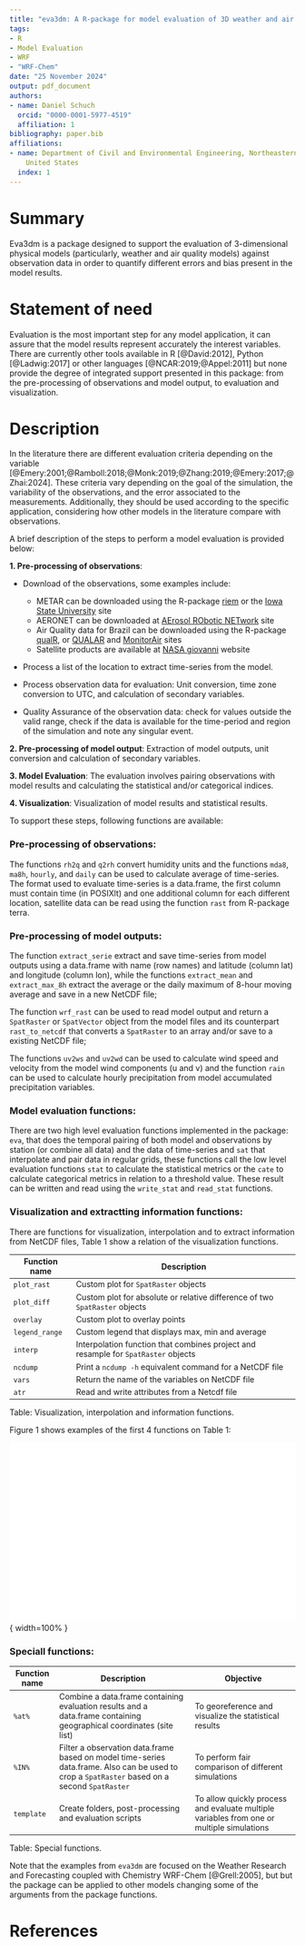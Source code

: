 ```yaml
---
title: "eva3dm: A R-package for model evaluation of 3D weather and air quality models"
tags:
- R
- Model Evaluation
- WRF
- "WRF-Chem"
date: "25 November 2024"
output: pdf_document
authors:
- name: Daniel Schuch
  orcid: "0000-0001-5977-4519"
  affiliation: 1
bibliography: paper.bib
affiliations:
- name: Department of Civil and Environmental Engineering, Northeastern University,
    United States
  index: 1
---
```


# Summary

Eva3dm is a package designed to support the evaluation of 3-dimensional physical models (particularly, weather and air quality models) against observation data in order to quantify different errors and bias present in the model results.

# Statement of need

Evaluation is the most important step for any model application, it can assure that the model results represent accurately the interest variables. There are currently other tools available in R [@David:2012], Python [@Ladwig:2017] or other languages [@NCAR:2019;@Appel:2011] but none provide the degree of integrated support presented in this package: from the pre-processing of observations and model output, to evaluation and visualization.

# Description

In the literature there are different evaluation criteria depending on the variable [@Emery:2001;@Ramboll:2018;@Monk:2019;@Zhang:2019;@Emery:2017;@Zhai:2024]. These criteria vary depending on the goal of the simulation, the variability of the observations, and the error associated to the measurements. Additionally, they should be used according to the specific application, considering how other models in the literature compare with observations.

A brief description of the steps to perform a model evaluation is provided below:

**1. Pre-processing of observations**: 

- Download of the observations, some examples include: 
  - METAR can be downloaded using the R-package [riem](https://docs.ropensci.org/riem/) or the [Iowa State University](https://mesonet.agron.iastate.edu/request/download.phtml) site
  - AERONET can be downloaded at [AErosol RObotic NETwork](https://aeronet.gsfc.nasa.gov/new_web/data.html) site
  - Air Quality data for Brazil can be downloaded using the R-package [qualR](https://github.com/ropensci/qualR), or [QUALAR](https://qualar.cetesb.sp.gov.br/qualar) and [MonitorAir](https://www.data.rio/datasets/dados-hor%C3%A1rios-do-monitoramento-da-qualidade-do-ar-monitorar/explore) sites
  - Satellite products are available at [NASA giovanni](https://giovanni.gsfc.nasa.gov/giovanni/) website

- Process a list of the location to extract time-series from the model.

- Process observation data for evaluation: Unit conversion, time zone conversion to UTC, and calculation of secondary variables.

- Quality Assurance of the observation data: check for values outside the valid range, check if the data is available for the time-period and region of the simulation and note any singular event.

**2. Pre-processing of model output**: Extraction of model outputs, unit conversion and calculation of secondary variables.

**3. Model Evaluation**: The evaluation involves pairing observations with model results and calculating the statistical and/or categorical indices.

**4. Visualization**: Visualization of model results and statistical results.

To support these steps, following functions are available:

### Pre-processing of observations:

The functions `rh2q` and `q2rh` convert humidity units and the functions `mda8`, `ma8h`, `hourly`, and `daily` can be used to calculate average of time-series. The format used to evaluate time-series is a data.frame, the first column must contain time (in POSIXlt) and one additional column for each different location, satellite data can be read using the function `rast` from R-package terra.

### Pre-processing of model outputs:

The function `extract_serie` extract and save time-series from model outputs using a data.frame with name (row names) and latitude (column lat) and longitude (column lon), while the functions `extract_mean` and `extract_max_8h` extract the average or the daily maximum of 8-hour moving average and save in a new NetCDF file;

The function `wrf_rast` can be used to read model output and return a `SpatRaster` or `SpatVector` object from the model files and its counterpart `rast_to_netcdf` that converts a `SpatRaster` to an array and/or save to a existing NetCDF file;

The functions `uv2ws` and `uv2wd` can be used to calculate wind speed and velocity from the model wind components (u and v) and the function `rain` can be used to calculate hourly precipitation from model accumulated precipitation variables.

### Model evaluation functions:

There are two high level evaluation functions implemented in the package: `eva`, that does the temporal pairing of both model and observations by station (or combine all data) and the data of time-series and `sat` that interpolate and pair data in regular grids, these functions call the low level evaluation functions `stat` to calculate the statistical metrics or the `cate` to calculate categorical metrics in relation to a threshold value. These result can be written and read using the `write_stat` and `read_stat` functions. 

### Visualization and extractting information functions:

There are functions for visualization, interpolation and to extract information from NetCDF files, Table 1 show a relation of the visualization functions.

| Function name | Description |
| --- | --------- |
| `plot_rast` | Custom plot for `SpatRaster` objects  |
| `plot_diff` | Custom plot for absolute or relative difference of two `SpatRaster` objects     |
| `overlay`   | Custom plot to overlay points |
| `legend_range` | Custom legend that displays max, min and average |
| `interp` | Interpolation function that combines project and resample for `SpatRaster` objects |
| `ncdump` | Print a `ncdump -h` equivalent command for a NetCDF file |
| `vars` | Return the name of the variables on NetCDF file |
| `atr` | Read and write attributes from a Netcdf file |
Table: Visualization, interpolation and information functions.

Figure 1 shows examples of the first 4 functions on Table 1:

![Figure 1 - Example from the viasualization functions.\label{fig:example}](joss_1.png){ width=100% }

### Speciall functions:

| Function name | Description | Objective |
| --- | --------- | --------- |
| `%at%` | Combine a data.frame containing evaluation results and a data.frame containing geographical coordinates (site list) | To georeference and visualize the statistical results |
| `%IN%` | Filter a observation data.frame based on model time-series data.frame. Also can be used to crop a `SpatRaster` based on a second `SpatRaster` | To perform fair comparison of different simulations |
| `template` | Create folders, post-processing and evaluation scripts | To allow quickly process and evaluate multiple variables from one or multiple simulations |
Table: Special functions.

Note that the examples from `eva3dm` are focused on the Weather Research and Forecasting coupled with Chemistry WRF-Chem [@Grell:2005], but but the package can be applied to other models changing some of the arguments from the package functions.

# References
